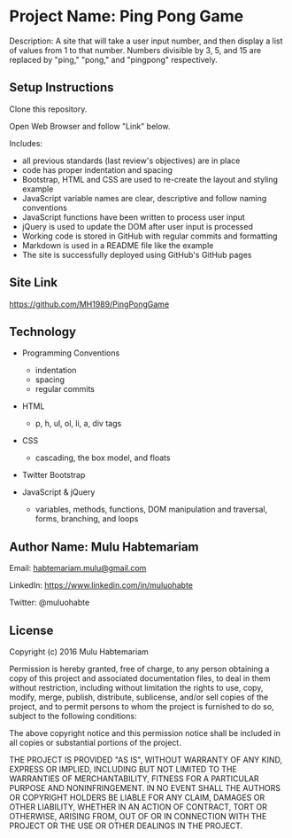 # Project Name: Ping Pong Game

Description: A site that will take a user input number, and then display a list of values from 1 to that number. Numbers divisible by 3, 5, and 15 are replaced by "ping," "pong," and "pingpong" respectively.

## Setup Instructions

Clone this repository.

Open Web Browser and follow "Link" below.

Includes:
- all previous standards (last review's objectives) are in place
- code has proper indentation and spacing
- Bootstrap, HTML and CSS are used to re-create the layout and styling example
- JavaScript variable names are clear, descriptive and follow naming conventions
- JavaScript functions have been written to process user input
- jQuery is used to update the DOM after user input is processed
- Working code is stored in GitHub with regular commits and formatting
- Markdown is used in a README file like the example
- The site is successfully deployed using GitHub's GitHub pages

## Site Link

https://github.com/MH1989/PingPongGame

## Technology

- Programming Conventions
    - indentation
    - spacing
    - regular commits

- HTML
    - p, h, ul, ol, li, a, div tags

- CSS
    - cascading, the box model, and floats

- Twitter Bootstrap

- JavaScript & jQuery
    - variables, methods, functions, DOM manipulation and traversal, forms, branching, and loops

## Author Name: Mulu Habtemariam

Email: habtemariam.mulu@gmail.com

LinkedIn: https://www.linkedin.com/in/muluohabte

Twitter: @muluohabte


## License
Copyright (c) 2016 Mulu Habtemariam

Permission is hereby granted, free of charge, to any person obtaining a copy of this project and associated documentation files, to deal in them without restriction, including without limitation the rights to use, copy, modify, merge, publish, distribute, sublicense, and/or sell copies of the project, and to permit persons to whom the project is furnished to do so, subject to the following conditions:

The above copyright notice and this permission notice shall be included in all copies or substantial portions of the project.

THE PROJECT IS PROVIDED "AS IS", WITHOUT WARRANTY OF ANY KIND, EXPRESS OR IMPLIED, INCLUDING BUT NOT LIMITED TO THE WARRANTIES OF MERCHANTABILITY, FITNESS FOR A PARTICULAR PURPOSE AND NONINFRINGEMENT. IN NO EVENT SHALL THE AUTHORS OR COPYRIGHT HOLDERS BE LIABLE FOR ANY CLAIM, DAMAGES OR OTHER LIABILITY, WHETHER IN AN ACTION OF CONTRACT, TORT OR OTHERWISE, ARISING FROM, OUT OF OR IN CONNECTION WITH THE PROJECT OR THE USE OR OTHER DEALINGS IN THE PROJECT.
